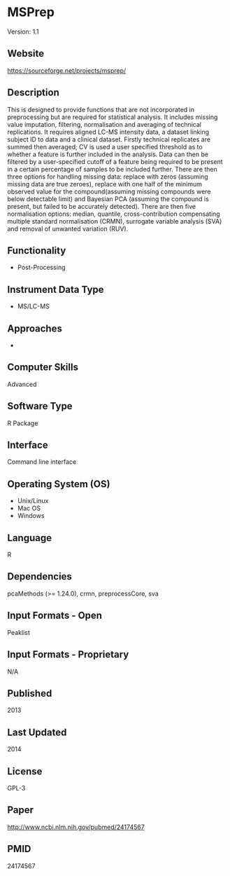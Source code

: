 # MSPrep
Version: 1.1

## Website
https://sourceforge.net/projects/msprep/

## Description
This is designed to provide functions that are not incorporated in preprocessing but are required for statistical analysis. It includes missing value imputation, filtering, normalisation and averaging of technical replications. It requires aligned LC-MS intensity data, a dataset linking subject ID to data and a clinical dataset. Firstly technical replicates are summed then averaged; CV is used a user specified threshold as to whether a feature is further included in the analysis. Data can then be filtered by a user-specified cutoff of a feature being required to be present in a certain percentage of samples to be included further. There are then three options for handling missing data: replace with zeros (assuming missing data are true zeroes), replace with one half of the minimum observed value for the compound(assuming missing compounds were below detectable limit) and Bayesian PCA (assuming the compound is present, but failed to be accurately detected). There are then five normalisation options: median, quantile, cross-contribution compensating multiple standard normalisation (CRMN), surrogate variable analysis (SVA) and removal of unwanted variation (RUV).

## Functionality
- Post-Processing

## Instrument Data Type
- MS/LC-MS

## Approaches
-

## Computer Skills
Advanced

## Software Type
R Package

## Interface
Command line interface

## Operating System (OS)
- Unix/Linux
- Mac OS
- Windows

## Language
R

## Dependencies
pcaMethods (>= 1.24.0), crmn, preprocessCore, sva

## Input Formats - Open
Peaklist

## Input Formats - Proprietary
N/A

## Published
2013

## Last Updated
2014

## License
GPL-3

## Paper
http://www.ncbi.nlm.nih.gov/pubmed/24174567

## PMID
24174567
